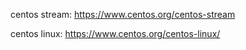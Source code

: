 
centos stream: https://www.centos.org/centos-stream

centos linux: https://www.centos.org/centos-linux/
